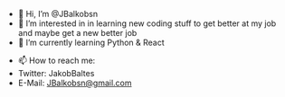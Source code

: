 - 👋 Hi, I’m @JBalkobsn
- 👀 I’m interested in in learning new coding stuff to get better at my job and maybe get a new better job
- 🌱 I’m currently learning Python & React
<!---
- 💞️ I’m looking to collaborate on ...
--->
- 📫 How to reach me: 
- Twitter: JakobBaltes
- E-Mail: JBalkobsn@gmail.com

<!---
JBalkobsn/JBalkobsn is a ✨ special ✨ repository because its `README.md` (this file) appears on your GitHub profile.
You can click the Preview link to take a look at your changes.
--->

